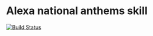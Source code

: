 # Alexa national anthems skill

[![Build Status](https://travis-ci.org/corux/alexa-nationalanthems-skill.svg?branch=master)](https://travis-ci.org/corux/alexa-nationalanthems-skill)
